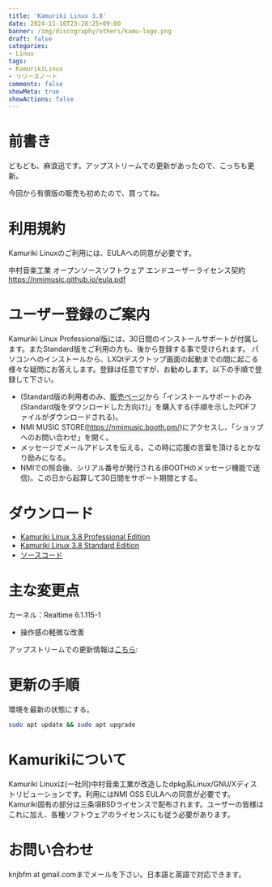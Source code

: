 ```yaml
---
title: 'Kamuriki Linux 3.8'
date: 2024-11-10T23:28:25+09:00
banner: /img/discography/others/kamu-logo.png
draft: false
categories:
- Linux
tags:
- KamurikiLinux
- リリースノート
comments: false
showMeta: true
showActions: false
---
```


# 前書き
どもども、麻浪迅です。アップストリームでの更新があったので、こっちも更新。

今回から有償版の販売も初めたので、買ってね。

# 利用規約
Kamuriki Linuxのご利用には、EULAへの同意が必要です。

中村音楽工業 オープンソースソフトウェア エンドユーザーライセンス契約 https://nmimusic.github.io/eula.pdf

# ユーザー登録のご案内
Kamuriki Linux Professional版には、30日間のインストールサポートが付属します。またStandard版をご利用の方も、後から登録する事で受けられます。
パソコンへのインストールから、LXQtデスクトップ画面の起動までの間に起こる様々な疑問にお答えします。登録は任意ですが、お勧めします。以下の手順で登録して下さい。

- (Standard版の利用者のみ、[販売ページ](https://nmimusic.booth.pm/items/6274871)から「インストールサポートのみ(Standard版をダウンロードした方向け)」を購入する(手順を示したPDFファイルがダウンロードされる)。
- NMI MUSIC STORE(https://nmimusic.booth.pm/)にアクセスし、「ショップへのお問い合わせ」を開く。
- メッセージでメールアドレスを伝える。この時に応援の言葉を頂けるとかなり励みになる。
- NMIでの照会後、シリアル番号が発行される(BOOTHのメッセージ機能で送信)。この日から起算して30日間をサポート期間とする。

# ダウンロード
- [Kamuriki Linux 3.8 Professional Edition](https://nmimusic.booth.pm/items/6274871)
- [Kamuriki Linux 3.8 Standard Edition](https://sourceforge.net/projects/kamurikilinux/files/iso/cheetah/3.7.1/kamuriki-3.8-amd64.iso)
- [ソースコード](https://sourceforge.net/projects/kamurikilinux/files/iso/cheetah/3.7.1/kamuriki-3.7.1.tar.gz)

# 主な変更点
カーネル：Realtime 6.1.115-1

- 操作感の軽微な改善

アップストリームでの更新情報は[こちら](https://www.debian.org/News/2024/20241109):

# 更新の手順
環境を最新の状態にする。
```bash
sudo apt update && sudo apt upgrade
```

# Kamurikiについて
Kamuriki Linuxは(一社同)中村音楽工業が改造したdpkg系Linux/GNU/Xディストリビューションです。利用にはNMI OSS EULAへの同意が必要です。Kamuriki固有の部分は三条項BSDライセンスで配布されます。ユーザーの皆様はこれに加え、各種ソフトウェアのライセンスにも従う必要があります。

# お問い合わせ
knjbfm at gmail.comまでメールを下さい。日本語と英語で対応できます。 
